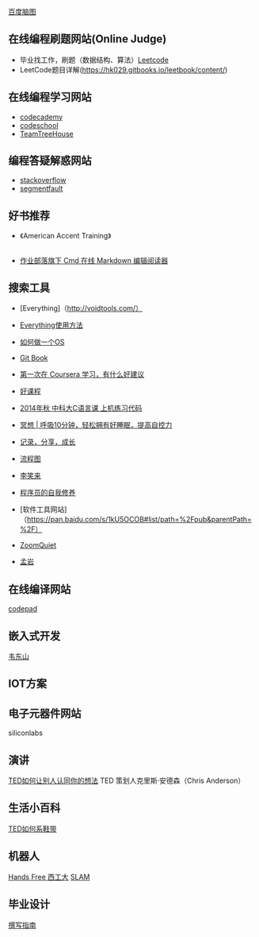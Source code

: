 [百度脑图](http://naotu.baidu.com/)


## 在线编程刷题网站(Online Judge)
- 毕业找工作，刷题（数据结构、算法）[Leetcode](www.leetcode.com)
- LeetCode题目详解(https://hk029.gitbooks.io/leetbook/content/)
## 在线编程学习网站
- [codecademy](https://www.codecademy.com/)
- [codeschool](http://www.codeschool.com/)
- [TeamTreeHouse](https://teamtreehouse.com/)

## 编程答疑解惑网站
- [stackoverflow](http://stackoverflow.com/)
- [segmentfault](https://segmentfault.com/)


## 好书推荐
- 《American Accent Training》

##
- [作业部落旗下 Cmd 在线 Markdown 编辑阅读器](https://www.zybuluo.com/mdeditor)

## 搜索工具
- [Everything]（http://voidtools.com/）
- [Everything使用方法](http://www.jianshu.com/p/2385ab82447e)

- [如何做一个OS](https://samypesse.gitbooks.io/how-to-create-an-operating-system/)
- [Git Book](https://www.gitbook.com/explore)

- [第一次在 Coursera 学习，有什么好建议](https://www.zhihu.com/question/20816397)
- [好课程](http://www.jianshu.com/p/acb267dd3268)

- [2014年秋 中科大C语言课 上机练习代码](https://github.com/JING-TIME/C-Programming/blob/master/README.md)
- [冥想 | 呼吸10分钟，轻松拥有好睡眠，提高自控力](http://voidsky.cc/life/meditation/breath/)
- [记录，分享，成长](http://voidsky.cc/)
- [流程图](https://segmentfault.com/q/1010000002405209)
- [李笑来](http://www.zhibimo.com/explore/books)
- [程序员的自我修养](https://www.gitbook.com/book/leohxj/a-programmer-prepares)
- [软件工具网站]（https://pan.baidu.com/s/1kU5OCOB#list/path=%2Fpub&parentPath=%2F）
- [ZoomQuiet](http://weibo.com/zoomquiet?is_hot=1)
- [孟岩](http://blog.csdn.net/myan)

## 在线编译网站
[codepad](http://codepad.org/)


## 嵌入式开发
[韦东山](https://pan.baidu.com/share/home?uk=2520074993#category/type=0)

## IOT方案
[siliconlabs]:https://github.com/siliconlabs

## 电子元器件网站
siliconlabs

## 演讲
[TED如何让别人认同你的想法](https://mp.weixin.qq.com/s?__biz=MzA4ODM4ODQ3MQ==&mid=2651932673&idx=1&sn=6ae7eacdcc9bbecc07edda760271a54f&chksm=8bcf0e19bcb8870fe3f39518052edefe9a2e42b4c02afcf08cea60322f8bd739042c838a5a91#rd)    TED 策划人克里斯·安德森（Chris Anderson）



## 生活小百科
[TED如何系鞋带](http://open.163.com/movie/2011/7/I/D/M778VMJ7N_M779H83ID.html?recomend=2)


## 机器人
[Hands Free 西工大](https://github.com/HANDS-FREE/HANDS-FREE.github.io/wiki)
[SLAM](http://www.rosclub.cn/post-73.html)

## 毕业设计
[撰写指南](http://www.cnblogs.com/juking/tag/%E6%AF%95%E4%B8%9A%E8%AE%BE%E8%AE%A1%E9%80%9A%E7%94%A8/)

